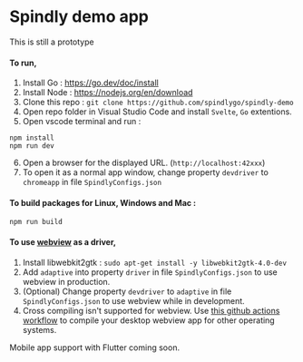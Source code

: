 # Spindly demo app

This is still a prototype

#### To run,
1. Install Go : https://go.dev/doc/install
2. Install Node : https://nodejs.org/en/download
3. Clone this repo : `git clone https://github.com/spindlygo/spindly-demo`
4. Open repo folder in Visual Studio Code and install `Svelte`, `Go` extentions.
5. Open vscode terminal and run : 
```
npm install
npm run dev
```
6. Open a browser for the displayed URL. (`http://localhost:42xxx`)
7. To open it as a normal app window, change property `devdriver` to `chromeapp` in file `SpindlyConfigs.json`

#### To build packages for Linux, Windows and Mac : 
```
npm run build
```

#### To use [webview](https://github.com/webview/webview) as a driver,
1. Install libwebkit2gtk : `sudo apt-get install -y libwebkit2gtk-4.0-dev`
2. Add `adaptive` into property `driver` in file `SpindlyConfigs.json` to use webview in production.
3. (Optional) Change property `devdriver` to `adaptive` in file `SpindlyConfigs.json` to use webview while in development.
4. Cross compiling isn't supported for webview. Use [this github actions workflow](https://github.com/spindlygo/spindly-demo/blob/main/.github/workflows/build-all.yml) to compile your desktop webview app for other operating systems.

Mobile app support with Flutter coming soon.
